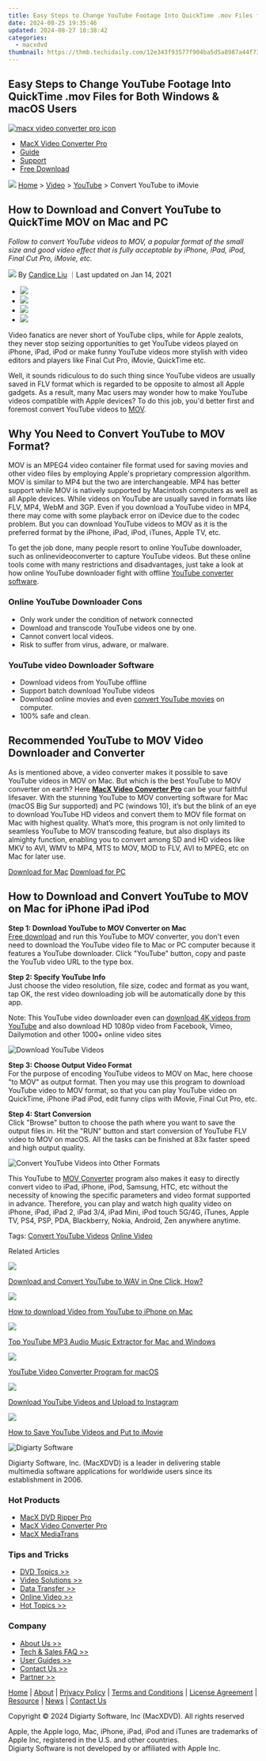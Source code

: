 ```yaml
---
title: Easy Steps to Change YouTube Footage Into QuickTime .mov Files for Both Windows & macOS Users
date: 2024-08-25 19:35:46
updated: 2024-08-27 10:38:42
categories:
  - macxdvd
thumbnail: https://thmb.techidaily.com/12e343f93577f904ba5d5a8987a44f73ad92d686083b4e65611b76c354c55e2c.jpg
---
```


## Easy Steps to Change YouTube Footage Into QuickTime .mov Files for Both Windows & macOS Users

[![macx video converter pro icon](https://www.macxdvd.com/mac-dvd-video-converter-how-to/../image-style/new-seo/icon11.png)](https://tools.techidaily.com/macxdvd/products/)

* [MacX Video Converter Pro](https://tools.techidaily.com/macxdvd/products/)
* [Guide](https://tools.techidaily.com/macxdvd/products/)
* [Support](https://tools.techidaily.com/macxdvd/products/)
* [Free Download](https://tools.techidaily.com/macxdvd/products/)



![](https://www.macxdvd.com/mac-dvd-video-converter-how-to/../image-style/new-seo/icon7.png) [Home](https://tools.techidaily.com/macxdvd/products/) \> [Video](https://tools.techidaily.com/macxdvd/products/) \> [YouTube](https://tools.techidaily.com/macxdvd/products/) \> Convert YouTube to iMovie

## How to Download and Convert YouTube to QuickTime MOV on Mac and PC 



_Follow to convert YouTube videos to MOV, a popular format of the small size and good video effect that is fully acceptable by iPhone, iPad, iPod, Final Cut Pro, iMovie, etc._ 

![](https://www.macxdvd.com/mac-dvd-video-converter-how-to/../image-style/new-seo/icon6.png) By [Candice Liu](https://tools.techidaily.com/macxdvd/products/) ｜Last updated on Jan 14, 2021

* [![](https://www.macxdvd.com/mac-dvd-video-converter-how-to/../image-style/new-seo/share-fa.jpg)](https://www.facebook.com/sharer/sharer.php?u=https://www.macxdvd.com/mac-dvd-video-converter-how-to/download-convert-youtube-videos-to-mov-on-mac.htm)
* [![](https://www.macxdvd.com/mac-dvd-video-converter-how-to/../image-style/new-seo/share-tw.jpg)](https://twitter.com/intent/tweet?url=https://www.macxdvd.com/mac-dvd-video-converter-how-to/download-convert-youtube-videos-to-mov-on-mac.htm&text=)
* [![](https://www.macxdvd.com/mac-dvd-video-converter-how-to/../image-style/new-seo/share-go.jpg)](https://pinterest.com/pin/create/button/?url=https://www.macxdvd.com/mac-dvd-video-converter-how-to/download-convert-youtube-videos-to-mov-on-mac.htm&media=&description=)
* [![](https://www.macxdvd.com/mac-dvd-video-converter-how-to/../image-style/new-seo/share-in.jpg)](https://www.linkedin.com/shareArticle?mini=true&url=https://www.macxdvd.com/mac-dvd-video-converter-how-to/download-convert-youtube-videos-to-mov-on-mac.htm&title=&summary=&source=)

Video fanatics are never short of YouTube clips, while for Apple zealots, they never stop seizing opportunities to get YouTube videos played on iPhone, iPad, iPod or make funny YouTube videos more stylish with video editors and players like Final Cut Pro, iMovie, QuickTime etc. 

Well, it sounds ridiculous to do such thing since YouTube videos are usually saved in FLV format which is regarded to be opposite to almost all Apple gadgets. As a result, many Mac users may wonder how to make YouTube videos compatible with Apple devices? To do this job, you'd better first and foremost convert YouTube videos to [MOV](https://tools.techidaily.com/macxdvd/products/).

## Why You Need to Convert YouTube to MOV Format?

 MOV is an MPEG4 video container file format used for saving movies and other video files by employing Apple's proprietary compression algorithm. MOV is similar to MP4 but the two are interchangeable. MP4 has better support while MOV is natively supported by Macintosh computers as well as all Apple devices. While videos on YouTube are usually saved in formats like FLV, MP4, WebM and 3GP. Even if you download a YouTube video in MP4, there may come with some playback error on iDevice due to the codec problem. But you can download YouTube videos to MOV as it is the preferred format by the iPhone, iPad, iPod, iTunes, Apple TV, etc. 

To get the job done, many people resort to online YouTube downloader, such as onlinevideoconverter to capture YouTube videos. But these online tools come with many restrictions and disadvantages, just take a look at how online YouTube downloader fight with offline [YouTube converter software](https://tools.techidaily.com/macxdvd/products/). 

### Online YouTube Downloader Cons

* Only work under the condition of network connected
* Download and transcode YouTube videos one by one.
* Cannot convert local videos.
* Risk to suffer from virus, adware, or malware.

### YouTube video Downloader Software

* Download videos from YouTube offline
* Support batch download YouTube videos
* Download online movies and even [convert YouTube movies](https://tools.techidaily.com/macxdvd/products/) on computer.
* 100% safe and clean.

## Recommended YouTube to MOV Video Downloader and Converter

As is mentioned above, a video converter makes it possible to save YouTube videos in MOV on Mac. But which is the best YouTube to MOV converter on earth? Here [**MacX Video Converter Pro**](https://tools.techidaily.com/macxdvd/products/) can be your faithful lifesaver. With the stunning YouTube to MOV converting software for Mac (macOS Big Sur supported) and PC (windows 10), it’s but the blink of an eye to download YouTube HD videos and convert them to MOV file format on Mac with highest quality. What’s more, this program is not only limited to seamless YouTube to MOV transcoding feature, but also displays its almighty function, enabling you to convert among SD and HD videos like MKV to AVI, WMV to MP4, MTS to MOV, MOD to FLV, AVI to MPEG, etc on Mac for later use.

[Download for Mac](https://tools.techidaily.com/macxdvd/products/) [Download for PC](https://tools.techidaily.com/macxdvd/products/) 

## How to Download and Convert YouTube to MOV on Mac for iPhone iPad iPod 

**Step 1: Download YouTube to MOV Converter on Mac**  
[Free download](https://tools.techidaily.com/macxdvd/products/) and run this YouTube to MOV converter, you don't even need to download the YouTube video file to Mac or PC computer because it features a YouTube downloader. Click "YouTube" button, copy and paste the YouTub video URL to the type box. 

**Step 2: Specify YouTube Info**  
 Just choose the video resolution, file size, codec and format as you want, tap OK, the rest video downloading job will be automatically done by this app.

Note: This YouTube video downloader even can [download 4K videos from YouTube](https://tools.techidaily.com/macxdvd/products/) and also download HD 1080p video from Facebook, Vimeo, Dailymotion and other 1000+ online video sites

![Download YouTube Videos](https://www.macxdvd.com/mac-dvd-video-converter-how-to/article-image/download-videos-macos.jpg) 

**Step 3: Choose Output Video Format**  
For the purpose of encoding YouTube videos to MOV on Mac, here choose "to MOV" as output format. Then you may use this program to download YouTube video to MOV format, so that you can play YouTube video on QuickTime, iPhone iPad iPod, edit funny clips with iMovie, Final Cut Pro, etc.

**Step 4: Start Conversion**  
Click "Browse" button to choose the path where you want to save the output files in. Hit the "RUN" button and start conversion of YouTube FLV video to MOV on macOS. All the tasks can be finished at 83x faster speed and high output quality.

![Convert YouTube Videos into Other Formats](https://www.macxdvd.com/mac-dvd-video-converter-how-to/article-image/mvcp-mov.png) 

This YouTube to [MOV Converter](https://tools.techidaily.com/macxdvd/products/) program also makes it easy to directly convert video to iPad, iPhone, iPod, Samsung, HTC, etc without the necessity of knowing the specific parameters and video format supported in advance. Therefore, you can play and watch high quality video on iPhone, iPad, iPad 2, iPad 3/4, iPad Mini, iPod touch 5G/4G, iTunes, Apple TV, PS4, PSP, PDA, Blackberry, Nokia, Android, Zen anywhere anytime.

Tags: [Convert YouTube Videos](https://tools.techidaily.com/macxdvd/products/) [Online Video](https://tools.techidaily.com/macxdvd/products/) 



Related Articles

![](https://www.macxdvd.com/mac-dvd-video-converter-how-to/../image-style/new-seo/pic7.jpg)

[Download and Convert YouTube to WAV in One Click, How?](https://tools.techidaily.com/macxdvd/products/) 

![](https://www.macxdvd.com/mac-dvd-video-converter-how-to/../image-style/new-seo/pic6.jpg)

[How to download Video from YouTube to iPhone on Mac](https://tools.techidaily.com/macxdvd/products/) 

![](https://www.macxdvd.com/mac-dvd-video-converter-how-to/../image-style/new-seo/pic5.jpg)

[Top YouTube MP3 Audio Music Extractor for Mac and Windows](https://tools.techidaily.com/macxdvd/products/) 

![](https://www.macxdvd.com/mac-dvd-video-converter-how-to/../image-style/new-seo/pic4.jpg)

[YouTube Video Converter Program for macOS](https://tools.techidaily.com/macxdvd/products/) 

![](https://www.macxdvd.com/mac-dvd-video-converter-how-to/../image-style/new-seo/pic3.jpg)

[Download YouTube Videos and Upload to Instagram](https://tools.techidaily.com/macxdvd/products/) 

![](https://www.macxdvd.com/mac-dvd-video-converter-how-to/../image-style/new-seo/pic2.jpg)

[How to Save YouTube Videos and Put to iMovie](https://www.macxdvd.com/mac-dvd-video-converter-how-to/put-youtube-video-to-imovie.htm
) 



![Digiarty Software](https://www.macxdvd.com/mac-dvd-video-converter-how-to/../icon/logo.png) 

Digiarty Software, Inc. (MacXDVD) is a leader in delivering stable multimedia software applications for worldwide users since its establishment in 2006.

### Hot Products

* [MacX DVD Ripper Pro](https://tools.techidaily.com/macxdvd/products/)
* [MacX Video Converter Pro](https://tools.techidaily.com/macxdvd/products/)
* [MacX MediaTrans](https://tools.techidaily.com/macxdvd/products/)

### Tips and Tricks

* [DVD Topics >>](https://tools.techidaily.com/macxdvd/products/)
* [Video Solutions >>](https://tools.techidaily.com/macxdvd/products/)
* [Data Transfer >>](https://tools.techidaily.com/macxdvd/products/)
* [Online Video >>](https://tools.techidaily.com/macxdvd/products/)
* [Hot Topics >>](https://tools.techidaily.com/macxdvd/products/)

### Company

* [About Us >>](https://tools.techidaily.com/macxdvd/products/)
* [Tech & Sales FAQ >>](https://tools.techidaily.com/macxdvd/products/)
* [User Guides >>](https://tools.techidaily.com/macxdvd/products/)
* [Contact Us >>](https://tools.techidaily.com/macxdvd/products/)
* [Partner >>](https://tools.techidaily.com/macxdvd/products/)



[Home](https://tools.techidaily.com/macxdvd/products/) | [About](https://tools.techidaily.com/macxdvd/products/) | [Privacy Policy](https://tools.techidaily.com/macxdvd/products/) | [Terms and Conditions](https://tools.techidaily.com/macxdvd/products/) | [License Agreement](https://tools.techidaily.com/macxdvd/products/) | [Resource](https://tools.techidaily.com/macxdvd/products/) | [News](https://tools.techidaily.com/macxdvd/products/) | [Contact Us](https://tools.techidaily.com/macxdvd/products/)

Copyright © 2024 Digiarty Software, Inc (MacXDVD). All rights reserved

Apple, the Apple logo, Mac, iPhone, iPad, iPod and iTunes are trademarks of Apple Inc, registered in the U.S. and other countries.  
Digiarty Software is not developed by or affiliated with Apple Inc.

<ins class="adsbygoogle"
     style="display:block"
     data-ad-format="autorelaxed"
     data-ad-client="ca-pub-7571918770474297"
     data-ad-slot="1223367746"></ins>



<ins class="adsbygoogle"
     style="display:block"
     data-ad-client="ca-pub-7571918770474297"
     data-ad-slot="8358498916"
     data-ad-format="auto"
     data-full-width-responsive="true"></ins>

